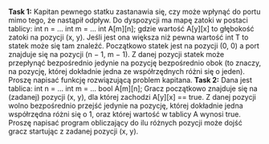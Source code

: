 **Task 1:**
Kapitan pewnego statku zastanawia się, czy może wpłynąć do portu mimo tego, że nastąpił
odpływ. Do dyspozycji ma mapę zatoki w postaci tablicy:
int n = ...
int m = ...
int A[m][n];
gdzie wartość A[y][x] to głębokość zatoki na pozycji (x, y). Jeśli jest ona większa niż pewna
wartość int T to statek może się tam znaleźć. Początkowo statek jest na pozycji (0, 0) a port
znajduje się na pozycji (n − 1, m − 1). Z danej pozycji statek może przepłynąć bezpośrednio
jedynie na pozycję bezpośrednio obok (to znaczy, na pozycję, której dokładnie jedna ze
współrzędnych różni się o jeden). Proszę napisać funkcję rozwiązującą problem kapitana.
**Task 2:**
Dana jest tablica:
int n = ...
int m = ...
bool A[m][n];
Gracz początkowo znajduje się na (zadanej) pozycji (x, y), dla której zachodzi A[y][x] == true.
Z danej pozycji wolno bezpośrednio przejść jedynie na pozycję, której dokładnie jedna
współrzędna różni się o 1, oraz której wartość w tablicy A wynosi true. Proszę napisać program
obliczający do ilu różnych pozycji może dojść gracz startując z zadanej pozycji (x, y).
